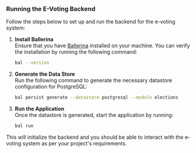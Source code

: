 ### Running the E-Voting Backend

Follow the steps below to set up and run the backend for the e-voting system:

1. **Install Ballerina**  
   Ensure that you have [Ballerina](https://ballerina.io/downloads/) installed on your machine. You can verify the installation by running the following command:
   ```bash
   bal --version
   ```

2. **Generate the Data Store**  
   Run the following command to generate the necessary datastore configuration for PostgreSQL:
   ```bash
   bal persist generate --datastore postgresql --module elections
   ```

3. **Run the Application**  
   Once the datastore is generated, start the application by running:
   ```bash
   bal run
   ```

This will initialize the backend and you should be able to interact with the e-voting system as per your project's requirements.
